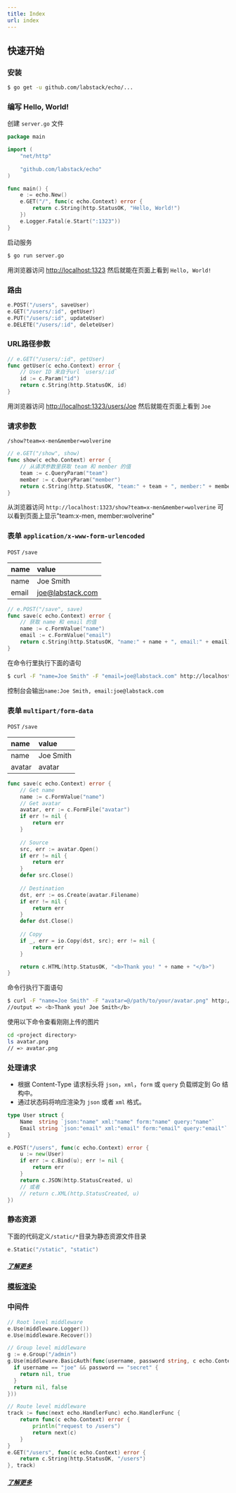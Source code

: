 ```yaml
---
title: Index
url: index
---
```


## 快速开始

### 安装

```sh
$ go get -u github.com/labstack/echo/...
```

### 编写 Hello, World!

创建 `server.go` 文件

```go
package main

import (
	"net/http"
    
	"github.com/labstack/echo"
)

func main() {
	e := echo.New()
	e.GET("/", func(c echo.Context) error {
		return c.String(http.StatusOK, "Hello, World!")
	})
	e.Logger.Fatal(e.Start(":1323"))
}
```

启动服务
```sh
$ go run server.go
```
用浏览器访问 [http://localhost:1323](http://localhost:1323) 然后就能在页面上看到 `Hello, World!` 
### 路由

```go
e.POST("/users", saveUser)
e.GET("/users/:id", getUser)
e.PUT("/users/:id", updateUser)
e.DELETE("/users/:id", deleteUser)
```

### URL路径参数

```go
// e.GET("/users/:id", getUser)
func getUser(c echo.Context) error {
	// User ID 来自于url `users/:id`
	id := c.Param("id")
	return c.String(http.StatusOK, id)
}
```

用浏览器访问 [http://localhost:1323/users/Joe](http://localhost:1323) 然后就能在页面上看到 `Joe` 

### 请求参数

`/show?team=x-men&member=wolverine`

```go
// e.GET("/show", show)
func show(c echo.Context) error {
	// 从请求参数里获取 team 和 member 的值
	team := c.QueryParam("team")
	member := c.QueryParam("member")
	return c.String(http.StatusOK, "team:" + team + ", member:" + member)
}
```
从浏览器访问 `http://localhost:1323/show?team=x-men&member=wolverine` 可以看到页面上显示"team:x-men, member:wolverine"

### 表单 `application/x-www-form-urlencoded`

`POST` `/save`

name | value
:--- | :---
name | Joe Smith
email | joe@labstack.com

```go
// e.POST("/save", save)
func save(c echo.Context) error {
	// 获取 name 和 email 的值
	name := c.FormValue("name")
	email := c.FormValue("email")
	return c.String(http.StatusOK, "name:" + name + ", email:" + email)
}
```
在命令行里执行下面的语句
```bash
$ curl -F "name=Joe Smith" -F "email=joe@labstack.com" http://localhost:1323/save
```
控制台会输出`name:Joe Smith, email:joe@labstack.com`

### 表单 `multipart/form-data`

`POST` `/save`

name | value
:--- | :---
name | Joe Smith
avatar | avatar

```go
func save(c echo.Context) error {
	// Get name
	name := c.FormValue("name")
	// Get avatar
  	avatar, err := c.FormFile("avatar")
  	if err != nil {
 		return err
 	}
 
 	// Source
 	src, err := avatar.Open()
 	if err != nil {
 		return err
 	}
 	defer src.Close()
 
 	// Destination
 	dst, err := os.Create(avatar.Filename)
 	if err != nil {
 		return err
 	}
 	defer dst.Close()
 
 	// Copy
 	if _, err = io.Copy(dst, src); err != nil {
  		return err
  	}

	return c.HTML(http.StatusOK, "<b>Thank you! " + name + "</b>")
}
```
命令行执行下面语句
```bash
$ curl -F "name=Joe Smith" -F "avatar=@/path/to/your/avatar.png" http://localhost:1323/save
//output => <b>Thank you! Joe Smith</b>
```
使用以下命令查看刚刚上传的图片

```bash
cd <project directory>
ls avatar.png
// => avatar.png
```

### 处理请求

- 根据 Content-Type 请求标头将 `json`，`xml`，`form` 或 `query` 负载绑定到 Go 结构中。
- 通过状态码将响应渲染为 `json` 或者 `xml` 格式。

```go
type User struct {
	Name  string `json:"name" xml:"name" form:"name" query:"name"`
	Email string `json:"email" xml:"email" form:"email" query:"email"`
}

e.POST("/users", func(c echo.Context) error {
	u := new(User)
	if err := c.Bind(u); err != nil {
		return err
	}
	return c.JSON(http.StatusCreated, u)
	// 或者
	// return c.XML(http.StatusCreated, u)
})
```

### 静态资源

下面的代码定义`/static/*`目录为静态资源文件目录

```go
e.Static("/static", "static")
```

##### [了解更多](http://go-echo.org/guide/static-files)

### [模板渲染](http://go-echo.org/guide/templates)

### 中间件

```go
// Root level middleware
e.Use(middleware.Logger())
e.Use(middleware.Recover())

// Group level middleware
g := e.Group("/admin")
g.Use(middleware.BasicAuth(func(username, password string, c echo.Context) (error, bool) {
  if username == "joe" && password == "secret" {
    return nil, true
  }
  return nil, false
}))

// Route level middleware
track := func(next echo.HandlerFunc) echo.HandlerFunc {
	return func(c echo.Context) error {
		println("request to /users")
		return next(c)
	}
}
e.GET("/users", func(c echo.Context) error {
	return c.String(http.StatusOK, "/users")
}, track)
```
##### [了解更多](https://echo.labstack.com/middleware)
